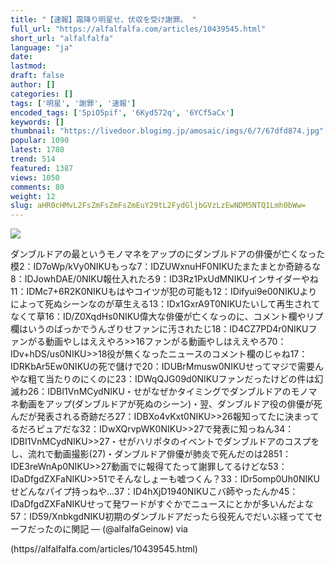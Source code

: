 ```yaml
---
title: "【速報】霜降り明星せ、伏収を受け謝罪。 "
full_url: "https://alfalfalfa.com/articles/10439545.html"
short_url: "alfalfalfa"
language: "ja"
date: 
lastmod: 
draft: false
author: []
categories: []
tags: ['明星', '謝罪', '速報']
encoded_tags: ['5piO5pif', '6Kyd572q', '6YCf5aCx']
keywords: []
thumbnail: "https://livedoor.blogimg.jp/amosaic/imgs/6/7/67dfd874.jpg"
popular: 1090
latest: 1780
trend: 514
featured: 1387
views: 1050
comments: 80
weight: 12
slug: aHR0cHMvL2FsZmFsZmFsZmEuY29tL2FydGljbGVzLzEwNDM5NTQ1Lmh0bWw=
---
```


![](https://livedoor.blogimg.jp/amosaic/imgs/6/7/67dfd874.jpg)

ダンブルドアの最というモノマネをアップのにダンブルドアの俳優が亡くなった模2：ID7oWp/kVy0NIKUもっな7：IDZUWxnuHF0NIKUたまたまとか奇跡るな8：IDJowhDAE/0NIKU報仕入れたろ9：ID3Rz1PxUdMNIKUインサイダーやね11：IDMc7+6R2K0NIKUもはやコイツが犯の可能も12：IDifyui9e00NIKUよりによって死ぬシーンなのが草生える13：IDx1GxrA9T0NIKUたいして再生されてなくて草16：ID/Z0XqdHs0NIKU偉大な俳優が亡くなっのに、コメント欄やリプ欄はいうのばっかでうんざりせファンに汚されたじ18：ID4CZ7PD4r0NIKUファンがる動画やしはええやろ>>16ファンがる動画やしはええやろ70：IDv+hDS/us0NIKU>>18役が無くなったニュースのコメント欄のじゃね17：IDRKbAr5Ew0NIKUの死で儲けで20：IDUBrMmusw0NIKUせってマジで需要んやな粗て当たりのにくのに23：IDWqQJG09d0NIKUファンだったけどの件は幻滅わ26：IDBI1VnMCydNIKU・せがなぜかタイミングでダンブルドアのモノマネ動画をアップ(ダンブルドアが死ぬのシーン)・翌、ダンブルドア役の俳優が死んだが発表される奇跡だろ27：IDBXo4vKxt0NIKU>>26報知ってたに決まってるだろピュアだな32：IDwXQrvpWK0NIKU>>27で発表に知っねん34：IDBI1VnMCydNIKU>>27・せがハリポタのイベントでダンブルドアのコスプをし、流れで動画撮影(27)・ダンブルドア俳優が肺炎で死んだのは2851：IDE3reWnAp0NIKU>>27動画でに報得てたって謝罪してるけどな53：IDaDfgdZXFaNIKU>>51でそんなしょーも嘘つくん？33：IDr5omp0Uh0NIKUせどんなパイプ持っねや…37：ID4hXjD1940NIKUこバ師やったんか45：IDaDfgdZXFaNIKUせって発ワードがすぐかでニュースにとかが多いんだよな57：ID59/XnbkgdNIKU初期のダンブルドアだったら役死んでだいぶ経っててセーフだったのに関記 — (@alfalfaGeinow) via 

(https//alfalfalfa.com/articles/10439545.html)
